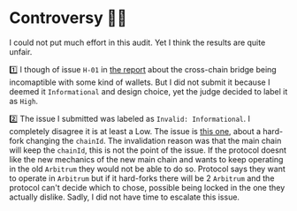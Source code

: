 
# Controversy 😮‍💨

I could not put much effort in this audit. Yet I think the results are quite unfair.

1️⃣ I though of issue `H-01` in [the report](https://codehawks.cyfrin.io/c/2024-07-templegold/results?lt=contest&page=1&sc=reward&sj=reward&t=report) about the cross-chain bridge being incomaptible with some kind of wallets. But I did not submit it because I deemed it `Informational` and design choice, yet the judge decided to label it as `High`.

2️⃣ The issue I submitted was labeled as `Invalid: Informational`. I completely disagree it is at least a Low. The issue is [this one](./High2-HardForkWillDeemTempleGoldUseless.md), about a hard-fork changing the `chainId`. The invalidation reason was that the main chain will keep the `chainId`, this is not the point of the issue. If the protocol doesnt like the new mechanics of the new main chain and wants to keep operating in the old `Arbitrum` they would not be able to do so. Protocol says they want to operate in `Arbitrum` but if it hard-forks there will be 2 `Arbitrum` and the protocol can't decide which to chose, possible being locked in the one they actually dislike. Sadly, I did not have time to escalate this issue. 
